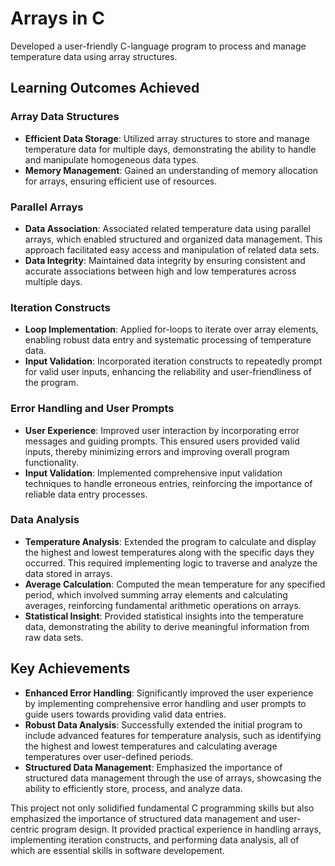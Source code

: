 # Arrays in C 

Developed a user-friendly C-language program to process and manage temperature data using array structures.
## Learning Outcomes Achieved

### Array Data Structures
- **Efficient Data Storage**: Utilized array structures to store and manage temperature data for multiple days, demonstrating the ability to handle and manipulate homogeneous data types.
- **Memory Management**: Gained an understanding of memory allocation for arrays, ensuring efficient use of resources.

### Parallel Arrays
- **Data Association**: Associated related temperature data using parallel arrays, which enabled structured and organized data management. This approach facilitated easy access and manipulation of related data sets.
- **Data Integrity**: Maintained data integrity by ensuring consistent and accurate associations between high and low temperatures across multiple days.

### Iteration Constructs
- **Loop Implementation**: Applied for-loops to iterate over array elements, enabling robust data entry and systematic processing of temperature data.
- **Input Validation**: Incorporated iteration constructs to repeatedly prompt for valid user inputs, enhancing the reliability and user-friendliness of the program.

### Error Handling and User Prompts
- **User Experience**: Improved user interaction by incorporating error messages and guiding prompts. This ensured users provided valid inputs, thereby minimizing errors and improving overall program functionality.
- **Input Validation**: Implemented comprehensive input validation techniques to handle erroneous entries, reinforcing the importance of reliable data entry processes.

### Data Analysis
- **Temperature Analysis**: Extended the program to calculate and display the highest and lowest temperatures along with the specific days they occurred. This required implementing logic to traverse and analyze the data stored in arrays.
- **Average Calculation**: Computed the mean temperature for any specified period, which involved summing array elements and calculating averages, reinforcing fundamental arithmetic operations on arrays.
- **Statistical Insight**: Provided statistical insights into the temperature data, demonstrating the ability to derive meaningful information from raw data sets.

## Key Achievements
- **Enhanced Error Handling**: Significantly improved the user experience by implementing comprehensive error handling and user prompts to guide users towards providing valid data entries.
- **Robust Data Analysis**: Successfully extended the initial program to include advanced features for temperature analysis, such as identifying the highest and lowest temperatures and calculating average temperatures over user-defined periods.
- **Structured Data Management**: Emphasized the importance of structured data management through the use of arrays, showcasing the ability to efficiently store, process, and analyze data.

This project not only solidified fundamental C programming skills but also emphasized the importance of structured data management and user-centric program design. It provided practical experience in handling arrays, implementing iteration constructs, and performing data analysis, all of which are essential skills in software developement.
